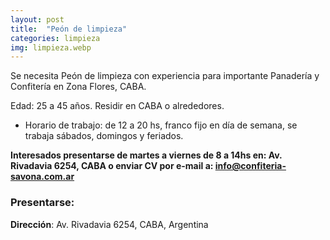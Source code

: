 ```yaml
---
layout: post
title:  "Peón de limpieza"
categories: limpieza
img: limpieza.webp
---
```




  Se necesita Peón de limpieza con experiencia para importante Panadería y Confitería en Zona Flores, CABA.

Edad: 25 a 45 años.
Residir en CABA o alrededores.

- Horario de trabajo: de 12 a 20 hs, franco fijo en día de semana, se trabaja sábados, domingos y feriados.


**Interesados presentarse de martes a viernes de 8 a 14hs en: Av. Rivadavia 6254, CABA o enviar CV por e-mail a: info@confiteria-savona.com.ar**

### Presentarse:
**Dirección**: Av. Rivadavia 6254, CABA, Argentina

